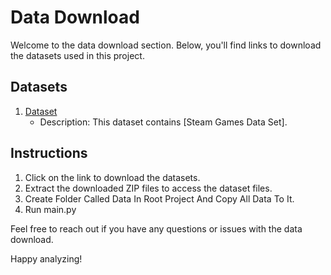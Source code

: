 # Data Download

Welcome to the data download section. Below, you'll find links to download the datasets used in this project.

## Datasets

1. [Dataset](https://www.kaggle.com/datasets/nikdavis/steam-store-games)
   - Description: This dataset contains [Steam Games Data Set].

## Instructions

1. Click on the link to download the datasets.
2. Extract the downloaded ZIP files to access the dataset files.
3. Create Folder Called Data In Root Project And Copy All Data To It.
4. Run main.py

Feel free to reach out if you have any questions or issues with the data download.

Happy analyzing!

